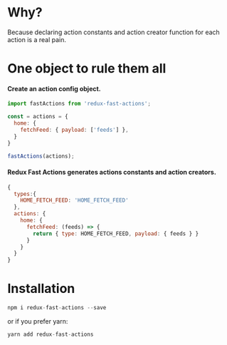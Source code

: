 # Why?
Because declaring action constants and action creator function for each action is a real pain.

# One object to rule them all
#### Create an action config object.
```javascript
import fastActions from 'redux-fast-actions';

const = actions = {
  home: {
    fetchFeed: { payload: ['feeds'] },
  }
}

fastActions(actions);
```
#### Redux Fast Actions generates actions constants and action creators.
```javascript
{
  types:{
    HOME_FETCH_FEED: 'HOME_FETCH_FEED'
  },
  actions: {
    home: {
      fetchFeed: (feeds) => {
        return { type: HOME_FETCH_FEED, payload: { feeds } }
      }
    }
  }
}
```

# Installation
```javascript
npm i redux-fast-actions --save
```
or if you prefer yarn:
```javascript
yarn add redux-fast-actions
```
